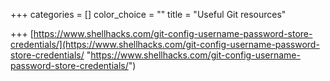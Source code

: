 +++
categories = []
color_choice = ""
title = "Useful Git resources"

+++
[https://www.shellhacks.com/git-config-username-password-store-credentials/](https://www.shellhacks.com/git-config-username-password-store-credentials/ "https://www.shellhacks.com/git-config-username-password-store-credentials/")